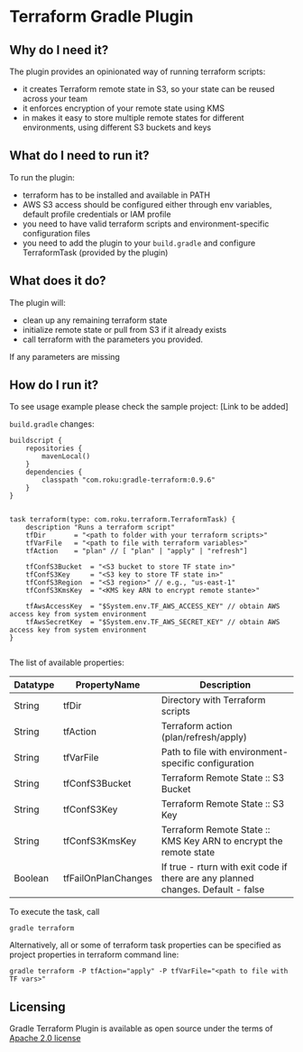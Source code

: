 # Terraform Gradle Plugin

## Why do I need it? 

The plugin provides an opinionated way of running terraform scripts:
* it creates Terraform remote state in S3, so your state can be reused across your team
* it enforces encryption of your remote state using KMS
* in makes it easy to store multiple remote states for different environments, using different S3 buckets and keys

## What do I need to run it?

To run the plugin:
* terraform has to be installed and available in PATH
* AWS S3 access should be configured either through env variables, default profile credentials or IAM profile
* you need to have valid terraform scripts and environment-specific configuration files
* you need to add the plugin to your `build.gradle` and configure TerraformTask (provided by the plugin)

## What does it do?

The plugin will:
* clean up any remaining terraform state
* initialize remote state or pull from S3 if it already exists
* call terraform with the parameters you provided.

If any parameters are missing

## How do I run it?

To see usage example please check the sample project: [Link to be added]

`build.gradle` changes:

```
buildscript {
    repositories {
        mavenLocal()
    }
    dependencies {
        classpath "com.roku:gradle-terraform:0.9.6"
    }
}


task terraform(type: com.roku.terraform.TerraformTask) {
    description "Runs a terraform script"
    tfDir       = "<path to folder with your terraform scripts>"
    tfVarFile   = "<path to file with terraform variables>"
    tfAction    = "plan" // [ "plan" | "apply" | "refresh"]

    tfConfS3Bucket  = "<S3 bucket to store TF state in>"
    tfConfS3Key     = "<S3 key to store TF state in>"
    tfConfS3Region  = "<S3 region>" // e.g., "us-east-1"
    tfConfS3KmsKey  = "<KMS key ARN to encrypt remote stante>"

    tfAwsAccessKey  = "$System.env.TF_AWS_ACCESS_KEY" // obtain AWS access key from system environment
    tfAwsSecretKey  = "$System.env.TF_AWS_SECRET_KEY" // obtain AWS access key from system environment
}


```

The list of available properties:

|Datatype   |PropertyName           |Description|
|---        |---                    |---|
|String     |tfDir                  |Directory with Terraform scripts |
|String     |tfAction               |Terraform action (plan/refresh/apply)   |
|String     |tfVarFile              |Path to file with environment-specific configuration   |
|String     |tfConfS3Bucket         |Terraform Remote State :: S3 Bucket  |
|String     |tfConfS3Key            |Terraform Remote State :: S3 Key   |
|String     |tfConfS3KmsKey         |Terraform Remote State :: KMS Key ARN to encrypt the remote state   |
|Boolean    |tfFailOnPlanChanges    |If true - rturn with exit code if there are any planned changes. Default - false  |
     

To execute the task, call

```
gradle terraform
```

Alternatively, all or some of terraform task properties can be specified as project properties in terraform command line:

```
gradle terraform -P tfAction="apply" -P tfVarFile="<path to file with TF vars>"

```

## Licensing

Gradle Terraform Plugin is available as open source under the terms of [Apache 2.0 license](http://www.apache.org/licenses/LICENSE-2.0.txt) 
